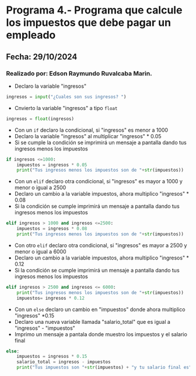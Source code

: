 # Programa 4.- Programa que calcule los impuestos que debe pagar un empleado
## Fecha: 29/10/2024
### Realizado por: Edson Raymundo Ruvalcaba Marin.

- Declaro la variable "ingresos"
``` python
ingresos = input("¿Cuales son sus ingresos? ")
```
- Cnvierto la variable "ingresos" a tipo `float`
``` python
ingresos = float(ingresos)
```
- Con un `if` declaro la condicional, si "ingresos" es menor a 1000
- Declaro la variable "ingresos" al multiplicar "ingresos" * 0.05
- Si se cumple la condición se imprimirá un mensaje a pantalla dando tus ingresos menos los impuestos
``` python
if ingresos <=1000:
    impuestos = ingresos * 0.05
    print("Tus ingresos menos los impuestos son de "+str(impuestos))
```
- Con un `elif` declaro otra condicional, si "ingresos" es mayor a 1000 y menor o igual a 2500
- Declaro un cambio a la variable impuestos, ahora multiplico "ingresos" * 0.08
- Si la condición se cumple imprimirá un mensaje a pantalla dando tus ingresos menos los impuestos
``` python
elif ingresos > 1000 and ingresos <=2500:
    impuestos = ingresos * 0.08
    print("Tus ingresos menos los impuestos son de "+str(impuestos))
```
- Con otro `elif` declaro otra condicional, si "ingresos" es mayor a 2500 y menor o igual a 6000
- Declaro un cambio a la variable impuestos, ahora multiplico "ingresos" * 0.12
- Si la condición se cumple imprimirá un mensaje a pantalla dando tus ingresos menos los impuestos

``` python
elif ingresos > 2500 and ingresos <= 6000:
    print("Tus ingresos menos los impuestos son de "+str(impuestos))
    impuestos= ingresos * 0.12
```
- Con un `else` declaro un cambio en "impuestos" donde ahora multiplico "ingresos" *0.15
- Declaro una nueva variable llamada "salario_total" que es igual a "ingresos" - "impuestos"
- Imprimo un mensaje a pantala donde muestro los impuestos y el salario final
``` python
else:
    impuestos = ingresos * 0.15
    salario_total = ingresos - impuestos
    print("Tus impuestos son "+str(impuestos) + "y tu salario final es" +str(salario_total))

